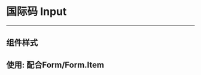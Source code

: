 # 国际码 Input

---

## 组件样式

<!-- <code src="./demo/basic.jsx"></code> -->

## 使用: 配合Form/Form.Item

<code src="./demo/withForm.jsx"></code>
